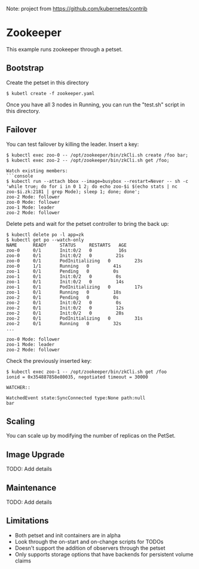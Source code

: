 Note: project from https://github.com/kubernetes/contrib

# Zookeeper

This example runs zookeeper through a petset.

## Bootstrap

Create the petset in this directory
```
$ kubetl create -f zookeeper.yaml
```

Once you have all 3 nodes in Running, you can run the "test.sh" script in this directory.

## Failover

You can test failover by killing the leader. Insert a key:
```console
$ kubectl exec zoo-0 -- /opt/zookeeper/bin/zkCli.sh create /foo bar;
$ kubectl exec zoo-2 -- /opt/zookeeper/bin/zkCli.sh get /foo;

Watch existing members:
```console
$ kubectl run --attach bbox --image=busybox --restart=Never -- sh -c 'while true; do for i in 0 1 2; do echo zoo-$i $(echo stats | nc zoo-$i.zk:2181 | grep Mode); sleep 1; done; done';
zoo-2 Mode: follower
zoo-0 Mode: follower
zoo-1 Mode: leader
zoo-2 Mode: follower
```

Delete pets and wait for the petset controller to bring the back up:
```console
$ kubectl delete po -l app=zk
$ kubectl get po --watch-only
NAME      READY     STATUS     RESTARTS   AGE
zoo-0     0/1       Init:0/2   0          16s
zoo-0     0/1       Init:0/2   0         21s
zoo-0     0/1       PodInitializing   0         23s
zoo-0     1/1       Running   0         41s
zoo-1     0/1       Pending   0         0s
zoo-1     0/1       Init:0/2   0         0s
zoo-1     0/1       Init:0/2   0         14s
zoo-1     0/1       PodInitializing   0         17s
zoo-1     0/1       Running   0         18s
zoo-2     0/1       Pending   0         0s
zoo-2     0/1       Init:0/2   0         0s
zoo-2     0/1       Init:0/2   0         12s
zoo-2     0/1       Init:0/2   0         28s
zoo-2     0/1       PodInitializing   0         31s
zoo-2     0/1       Running   0         32s
...

zoo-0 Mode: follower
zoo-1 Mode: leader
zoo-2 Mode: follower
```

Check the previously inserted key:
```console
$ kubectl exec zoo-1 -- /opt/zookeeper/bin/zkCli.sh get /foo
ionid = 0x354887858e80035, negotiated timeout = 30000

WATCHER::

WatchedEvent state:SyncConnected type:None path:null
bar
```

## Scaling

You can scale up by modifying the number of replicas on the PetSet.

## Image Upgrade

TODO: Add details

## Maintenance

TODO: Add details

## Limitations
* Both petset and init containers are in alpha
* Look through the on-start and on-change scripts for TODOs
* Doesn't support the addition of observers through the petset
* Only supports storage options that have backends for persistent volume claims

